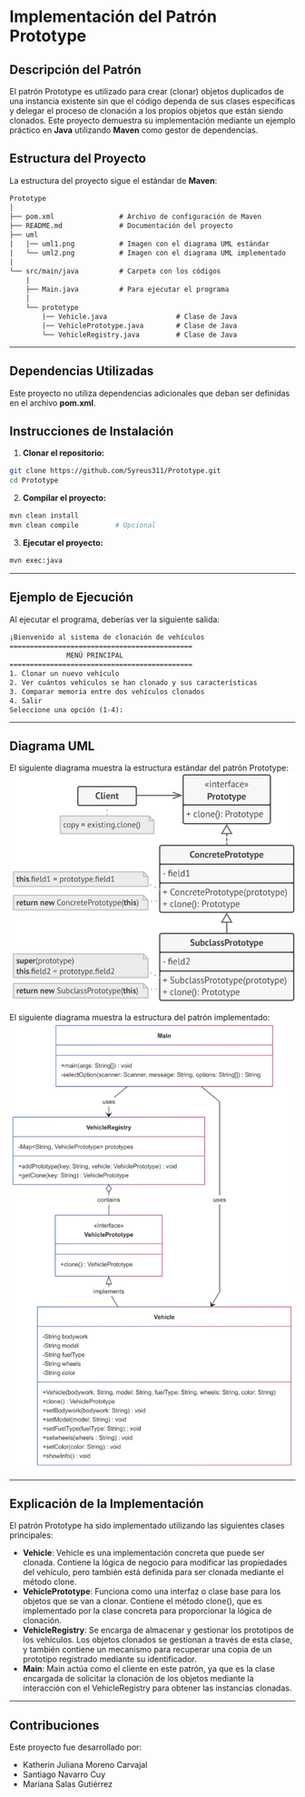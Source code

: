 # Implementación del Patrón Prototype

## Descripción del Patrón

El patrón Prototype es utilizado para crear (clonar) objetos duplicados de una instancia existente sin que el código dependa de sus clases específicas y delegar el proceso de clonación a
los propios objetos que están siendo clonados. Este proyecto demuestra su implementación mediante un ejemplo práctico en **Java** utilizando **Maven** como gestor de dependencias.

## Estructura del Proyecto
La estructura del proyecto sigue el estándar de **Maven**:

```
Prototype
│
├── pom.xml                # Archivo de configuración de Maven
├── README.md              # Documentación del proyecto
├── uml                    
|   |── uml1.png           # Imagen con el diagrama UML estándar
|   └── uml2.png           # Imagen con el diagrama UML implementado
|
└── src/main/java          # Carpeta con los códigos
    |
    ├── Main.java          # Para ejecutar el programa
    │
    └── prototype
        |── Vehicle.java                 # Clase de Java
        |── VehiclePrototype.java        # Clase de Java
        └── VehicleRegistry.java         # Clase de Java
```

---

## Dependencias Utilizadas
Este proyecto no utiliza dependencias adicionales que deban ser definidas en el archivo **pom.xml**.

## Instrucciones de Instalación

1. **Clonar el repositorio:**
```bash
git clone https://github.com/Syreus311/Prototype.git
cd Prototype
```

2. **Compilar el proyecto:**
```bash
mvn clean install
mvn clean compile         # Opcional
```

3. **Ejecutar el proyecto:**
```bash
mvn exec:java
```

---

## Ejemplo de Ejecución
Al ejecutar el programa, deberías ver la siguiente salida:

```
¡Bienvenido al sistema de clonación de vehículos
=============================================
              MENÚ PRINCIPAL
=============================================
1. Clonar un nuevo vehículo
2. Ver cuántos vehículos se han clonado y sus características
3. Comparar memoria entre dos vehículos clonados
4. Salir
Seleccione una opción (1-4):
```
---

## Diagrama UML

El siguiente diagrama muestra la estructura estándar del patrón Prototype:
![Diagrama UML](uml1.png)

El siguiente diagrama muestra la estructura del patrón implementado:
![Diagrama UML](uml2.png)

---

## Explicación de la Implementación
El patrón Prototype ha sido implementado utilizando las siguientes clases principales:
- **Vehicle**: Vehicle es una implementación concreta que puede ser clonada. Contiene la lógica de negocio para modificar las propiedades del vehículo, pero también está definida para ser clonada mediante el método clone.
- **VehiclePrototype**: Funciona como una interfaz o clase base para los objetos que se van a clonar. Contiene el método clone(), que es implementado por la clase concreta para proporcionar la lógica de clonación.
- **VehicleRegistry**: Se encarga de almacenar y gestionar los prototipos de los vehículos. Los objetos clonados se gestionan a través de esta clase, y también contiene un mecanismo para recuperar una copia de un prototipo registrado mediante su identificador.
- **Main**: Main actúa como el cliente en este patrón, ya que es la clase encargada de solicitar la clonación de los objetos mediante la interacción con el VehicleRegistry para obtener las instancias clonadas.

---

## Contribuciones
Este proyecto fue desarrollado por:
- Katherin Juliana Moreno Carvajal
- Santiago Navarro Cuy
- Mariana Salas Gutiérrez
